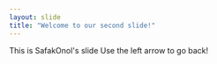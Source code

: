```yaml
---
layout: slide
title: "Welcome to our second slide!"
---
```

This is SafakOnol's slide
Use the left arrow to go back!